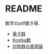 # README
数学のpdf置き場．
- [量子群](https://github.com/njuve/math_pdf/tree/master/quantum_groups)
- [Kostka数](https://github.com/njuve/math_pdf/tree/master/kostka_numbers)
- [対称群の表現論](https://github.com/njuve/math_pdf/tree/master/representation_of_symmetric_groups)

